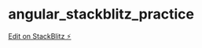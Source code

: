 # angular_stackblitz_practice

[Edit on StackBlitz ⚡️](https://stackblitz.com/edit/angular-stackblitz-practice)